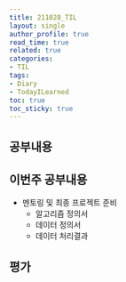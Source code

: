 ```yaml
---
title: 211028_TIL
layout: single
author_profile: true
read_time: true
related: true
categories:
- TIL
tags:
- Diary
- TodayILearned
toc: true
toc_sticky: true
---
```




##  공부내용

## 이번주 공부내용

- 멘토링 및 최종 프로젝트 준비
  - 알고리즘 정의서
  - 데이터 정의서
  - 데이터 처리결과

## 평가

